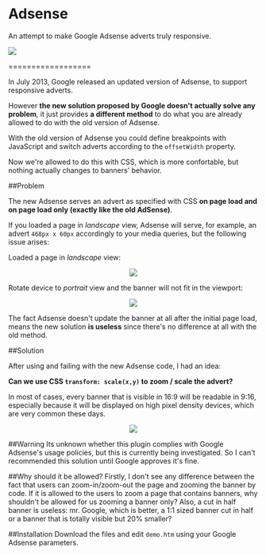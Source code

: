 Adsense
==================

An attempt to make Google Adsense adverts truly responsive.

<img src="http://i.imgur.com/kj1k3fK.gif">

==================

In July 2013, Google released an updated version of Adsense, to support responsive adverts.

However **the new solution proposed by Google doesn't actually solve any problem**,
it just provides **a different method** to do what you are already allowed to do
with the old version of Adsense.

With the old version of Adsense you could define breakpoints with JavaScript and switch adverts
according to the <code>offsetWidth</code> property.

Now we're allowed to do this with CSS, which is more confortable, but nothing actually changes to banners' behavior.

##Problem

The new Adsense serves an advert as specified with CSS
**on page load and on page load only (exactly like the old AdSense)**.

If you loaded a page in *landscape* view, Adsense will serve, for example,
an advert `468px x 60px` accordingly to your media queries, but the following issue arises:</p>

Loaded a page in *landscape* view:
<p align="center"><img src="http://i.imgur.com/LzuEYZM.png"></p>

Rotate device to *portrait* view and the banner will not fit in the viewport:
<p align="center"><img src="http://i.imgur.com/Ip8tkev.png"></p>

The fact Adsense doesn't update the banner at all after the initial page load,
means the new solution **is useless** since there's no difference at all with the old method.

##Solution

After using and failing with the new Adsense code, I had an idea:

**Can we use CSS `transform: scale(x,y)` to zoom / scale the advert?**

In most of cases, every banner that is visible in 16:9 will be readable in 9:16, especially because it will
be displayed on high pixel density devices, which are very common these days.

<p align="center"><img src="http://i.imgur.com/8dKEaQY.png"></p>

##Warning
Its unknown whether this plugin complies with Google Adsense's usage policies, but this is currently being investigated.
So I can't recommended this solution until Google approves it's fine.

##Why should it be allowed?
Firstly, I don't see any difference between the fact that users can zoom-in/zoom-out the page
and zooming the banner by code. If it is allowed to the users to zoom a page that contains banners,
why shouldn't be allowed for us zooming a banner only?
Also, a cut in half banner is useless: mr. Google, which is better, a 1:1 sized banner
cut in half or a banner that is totally visible but 20% smaller?

##Installation
Download the files and edit <code>demo.htm</code> using your Google Adsense parameters.

